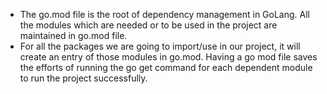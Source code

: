 - The go.mod file is the root of dependency management in GoLang. All the modules which are needed or to be used in the project are maintained in go.mod file.
- For all the packages we are going to import/use in our project, it will create an entry of those modules in go.mod. Having a go mod file saves the efforts of running the go get command for each dependent module to run the project successfully.
